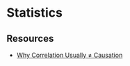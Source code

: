 # Statistics

## Resources

- [Why Correlation Usually ≠ Causation](https://www.gwern.net/Causality)

